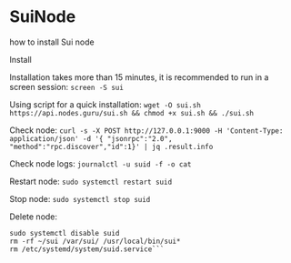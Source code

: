 # SuiNode
how to install Sui node

Install 

Installation takes more than 15 minutes, it is recommended to run in a screen session:
```screen -S sui```

Using script for a quick installation:
```wget -O sui.sh https://api.nodes.guru/sui.sh && chmod +x sui.sh && ./sui.sh```

Check node:
```curl -s -X POST http://127.0.0.1:9000 -H 'Content-Type: application/json' -d '{ "jsonrpc":"2.0", "method":"rpc.discover","id":1}' | jq .result.info```

Check node logs:
```journalctl -u suid -f -o cat```

Restart node:
```sudo systemctl restart suid```

Stop node:
```sudo systemctl stop suid```

Delete node:
```sudo systemctl stop suid
sudo systemctl disable suid
rm -rf ~/sui /var/sui/ /usr/local/bin/sui*
rm /etc/systemd/system/suid.service```
